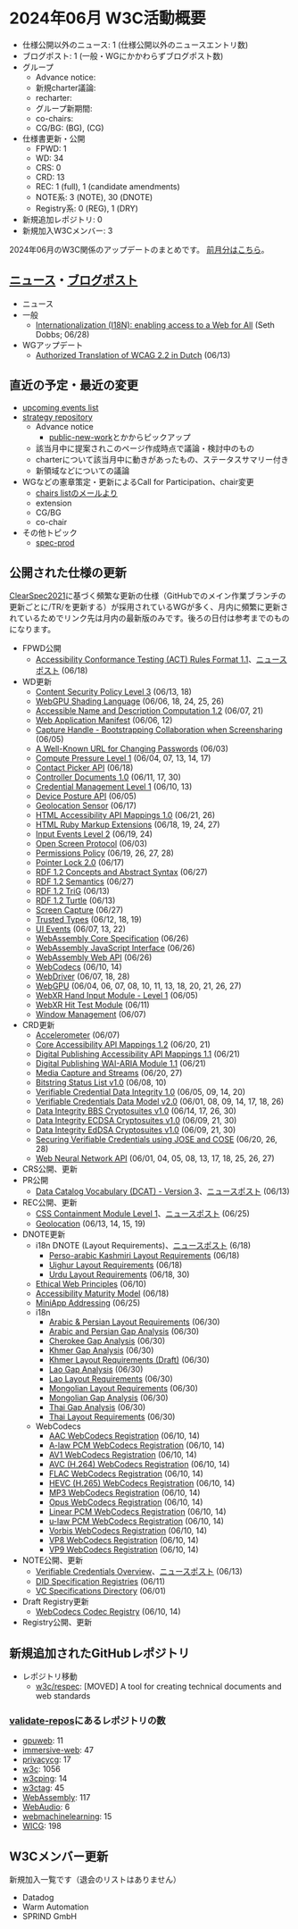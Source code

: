 # 2024年06月 W3C活動概要

- 仕様公開以外のニュース: 1 (仕様公開以外のニュースエントリ数)
- ブログポスト: 1 (一般・WGにかかわらずブログポスト数)
- グループ
  - Advance notice: 
  - 新規charter議論: 
  - recharter: 
  - グループ新期間: 
  - co-chairs: 
  - CG/BG:  (BG), (CG)
- 仕様書更新・公開
  - FPWD: 1
  - WD: 34
  - CRS: 0
  - CRD: 13
  - REC: 1 (full), 1 (candidate amendments)
  - NOTE系: 3 (NOTE), 30 (DNOTE)
  - Registry系: 0 (REG), 1 (DRY)
- 新規追加レポジトリ: 0
- 新規加入W3Cメンバー: 3

2024年06月のW3C関係のアップデートのまとめです。
[前月分はこちら](202405.md)。

## [ニュース](https://www.w3.org/news/)・[ブログポスト](https://www.w3.org/blog/)

* ニュース
* 一般
  * [Internationalization (I18N): enabling access to a Web for All](https://www.w3.org/blog/2024/internationalization-i18n-enabling-access-to-a-web-for-all/) (Seth Dobbs; 06/28)
* WGアップデート
  * [Authorized Translation of WCAG 2.2 in Dutch](https://www.w3.org/news/2024/authorized-translation-of-wcag-2-2-in-dutch/) (06/13)

## 直近の予定・最近の変更

* [upcoming events list](https://www.w3.org/participate/eventscal.html)
* [strategy repository](https://github.com/w3c/strategy/issues)
  * Advance notice
    * [public-new-work](https://lists.w3.org/Archives/Public/public-new-work/2023Jun/)とかからピックアップ
  * 該当月中に提案されこのページ作成時点で議論・検討中のもの
  * charterについて該当月中に動きがあったもの、ステータスサマリー付き
  * 新領域などについての議論
* WGなどの憲章策定・更新によるCall for Participation、chair変更
  * [chairs listのメールより](https://lists.w3.org/Archives/Member/chairs/)
  * extension
  * CG/BG
  * co-chair
* その他トピック
  * [spec-prod](https://lists.w3.org/Archives/Public/spec-prod/)

## 公開された仕様の更新

[ClearSpec2021](https://github.com/w3c/tr-pages/blob/main/clearspec2021.md)に基づく頻繁な更新の仕様（GitHubでのメイン作業ブランチの更新ごとに/TR/を更新する）が採用されているWGが多く、月内に頻繁に更新されているためでリンク先は月内の最新版のみです。後ろの日付は参考までのものになります。

* FPWD公開
  * [Accessibility Conformance Testing (ACT) Rules Format 1.1](https://www.w3.org/TR/2024/WD-act-rules-format-1.1-20240618/)、[ニュースポスト](https://www.w3.org/news/2024/first-public-working-draft-accessibility-conformance-testing-act-rules-format-1-1/) (06/18)
* WD更新
  * [Content Security Policy Level 3](https://www.w3.org/TR/2024/WD-CSP3-20240618/) (06/13, 18)
  * [WebGPU Shading Language](https://www.w3.org/TR/2024/WD-WGSL-20240626/) (06/06, 18, 24, 25, 26)
  * [Accessible Name and Description Computation 1.2](https://www.w3.org/TR/2024/WD-accname-1.2-20240621/) (06/07, 21)
  * [Web Application Manifest](https://www.w3.org/TR/2024/WD-appmanifest-20240612/) (06/06, 12)
  * [Capture Handle - Bootstrapping Collaboration when Screensharing](https://www.w3.org/TR/2024/WD-capture-handle-identity-20240605/) (06/05)
  * [A Well-Known URL for Changing Passwords](https://www.w3.org/TR/2024/WD-change-password-url-20240603/) (06/03)
  * [Compute Pressure Level 1](https://www.w3.org/TR/2024/WD-compute-pressure-20240617/) (06/04, 07, 13, 14, 17)
  * [Contact Picker API](https://www.w3.org/TR/2024/WD-contact-picker-20240618/) (06/18)
  * [Controller Documents 1.0](https://www.w3.org/TR/2024/WD-controller-document-20240630/) (06/11, 17, 30)
  * [Credential Management Level 1](https://www.w3.org/TR/2024/WD-credential-management-1-20240613/) (06/10, 13)
  * [Device Posture API](https://www.w3.org/TR/2024/WD-device-posture-20240605/) (06/05)
  * [Geolocation Sensor](https://www.w3.org/TR/2024/WD-geolocation-sensor-20240617/) (06/17)
  * [HTML Accessibility API Mappings 1.0](https://www.w3.org/TR/2024/WD-html-aam-1.0-20240626/) (06/21, 26)
  * [HTML Ruby Markup Extensions](https://www.w3.org/TR/2024/WD-html-ruby-extensions-20240627/) (06/18, 19, 24, 27)
  * [Input Events Level 2](https://www.w3.org/TR/2024/WD-input-events-2-20240624/) (06/19, 24)
  * [Open Screen Protocol](https://www.w3.org/TR/2024/WD-openscreenprotocol-20240603/) (06/03)
  * [Permissions Policy](https://www.w3.org/TR/2024/WD-permissions-policy-1-20240628/) (06/19, 26, 27, 28)
  * [Pointer Lock 2.0](https://www.w3.org/TR/2024/WD-pointerlock-2-20240617/) (06/17)
  * [RDF 1.2 Concepts and Abstract Syntax](https://www.w3.org/TR/2024/WD-rdf12-concepts-20240627/) (06/27)
  * [RDF 1.2 Semantics](https://www.w3.org/TR/2024/WD-rdf12-semantics-20240627/) (06/27)
  * [RDF 1.2 TriG](https://www.w3.org/TR/2024/WD-rdf12-trig-20240613/) (06/13)
  * [RDF 1.2 Turtle](https://www.w3.org/TR/2024/WD-rdf12-turtle-20240613/) (06/13)
  * [Screen Capture](https://www.w3.org/TR/2024/WD-screen-capture-20240627/) (06/27)
  * [Trusted Types](https://www.w3.org/TR/2024/WD-trusted-types-20240619/) (06/12, 18, 19)
  * [UI Events](https://www.w3.org/TR/2024/WD-uievents-20240622/) (06/07, 13, 22)
  * [WebAssembly Core Specification](https://www.w3.org/TR/2024/WD-wasm-core-2-20240626/) (06/26)
  * [WebAssembly JavaScript Interface](https://www.w3.org/TR/2024/WD-wasm-js-api-2-20240626/) (06/26)
  * [WebAssembly Web API](https://www.w3.org/TR/2024/WD-wasm-web-api-2-20240626/) (06/26)
  * [WebCodecs](https://www.w3.org/TR/2024/WD-webcodecs-20240614/) (06/10, 14)
  * [WebDriver](https://www.w3.org/TR/2024/WD-webdriver2-20240628/) (06/07, 18, 28)
  * [WebGPU](https://www.w3.org/TR/2024/WD-webgpu-20240627/) (06/04, 06, 07, 08, 10, 11, 13, 18, 20, 21, 26, 27)
  * [WebXR Hand Input Module - Level 1](https://www.w3.org/TR/2024/WD-webxr-hand-input-1-20240605/) (06/05)
  * [WebXR Hit Test Module](https://www.w3.org/TR/2024/WD-webxr-hit-test-1-20240611/) (06/11)
  * [Window Management](https://www.w3.org/TR/2024/WD-window-management-20240607/) (06/07)
* CRD更新
  * [Accelerometer](https://www.w3.org/TR/2024/CRD-accelerometer-20240607/) (06/07)
  * [Core Accessibility API Mappings 1.2](https://www.w3.org/TR/2024/CRD-core-aam-1.2-20240621/) (06/20, 21)
  * [Digital Publishing Accessibility API Mappings 1.1](https://www.w3.org/TR/2024/CRD-dpub-aam-1.1-20240621/) (06/21)
  * [Digital Publishing WAI-ARIA Module 1.1](https://www.w3.org/TR/2024/CRD-dpub-aria-1.1-20240621/) (06/21)
  * [Media Capture and Streams](https://www.w3.org/TR/2024/CRD-mediacapture-streams-20240627/) (06/20, 27)
  * [Bitstring Status List v1.0](https://www.w3.org/TR/2024/CRD-vc-bitstring-status-list-20240610/) (06/08, 10)
  * [Verifiable Credential Data Integrity 1.0](https://www.w3.org/TR/2024/CRD-vc-data-integrity-20240620/) (06/05, 09, 14, 20)
  * [Verifiable Credentials Data Model v2.0](https://www.w3.org/TR/2024/CRD-vc-data-model-2.0-20240626/) (06/01, 08, 09, 14, 17, 18, 26)
  * [Data Integrity BBS Cryptosuites v1.0](https://www.w3.org/TR/2024/CRD-vc-di-bbs-20240630/) (06/14, 17, 26, 30)
  * [Data Integrity ECDSA Cryptosuites v1.0](https://www.w3.org/TR/2024/CRD-vc-di-ecdsa-20240630/) (06/09, 21, 30)
  * [Data Integrity EdDSA Cryptosuites v1.0](https://www.w3.org/TR/2024/CRD-vc-di-eddsa-20240630/) (06/09, 21, 30)
  * [Securing Verifiable Credentials using JOSE and COSE](https://www.w3.org/TR/2024/CRD-vc-jose-cose-20240628/) (06/20, 26, 28)
  * [Web Neural Network API](https://www.w3.org/TR/2024/CRD-webnn-20240627/) (06/01, 04, 05, 08, 13, 17, 18, 25, 26, 27)
* CRS公開、更新
* PR公開
  * [Data Catalog Vocabulary (DCAT) - Version 3](https://www.w3.org/TR/2024/PR-vocab-dcat-3-20240613/)、[ニュースポスト](https://www.w3.org/news/2024/data-catalog-vocabulary-dcat-version-3-is-a-w3c-proposed-recommendation/) (06/13)
* REC公開、更新
  * [CSS Containment Module Level 1](https://www.w3.org/TR/2024/REC-css-contain-1-20240625/)、[ニュースポスト](https://www.w3.org/news/2024/updated-w3c-recommendation-css-containment-module-level-1/) (06/25)
  * [Geolocation](https://www.w3.org/TR/2024/REC-geolocation-20240619/) (06/13, 14, 15, 19)
* DNOTE更新
  * i18n DNOTE (Layout Requirements)、[ニュースポスト](https://www.w3.org/news/2024/draft-notes-uighur-urdu-and-perso-arabic-kashmiri-layout-requirements/) (6/18)
    * [Perso-arabic Kashmiri Layout Requirements](https://www.w3.org/TR/2024/DNOTE-arab-ks-lreq-20240618/) (06/18)
    * [Uighur Layout Requirements](https://www.w3.org/TR/2024/DNOTE-arab-ug-lreq-20240618/) (06/18)
    * [Urdu Layout Requirements](https://www.w3.org/TR/2024/DNOTE-arab-ur-lreq-20240630/) (06/18, 30)
  * [Ethical Web Principles](https://www.w3.org/TR/2024/DNOTE-ethical-web-principles-20240610/) (06/10)
  * [Accessibility Maturity Model](https://www.w3.org/TR/2024/DNOTE-maturity-model-20240618/) (06/18)
  * [MiniApp Addressing](https://www.w3.org/TR/2024/DNOTE-miniapp-addressing-20240625/) (06/25)
  * i18n
    * [Arabic & Persian Layout Requirements](https://www.w3.org/TR/2024/DNOTE-alreq-20240630/) (06/30)
    * [Arabic and Persian Gap Analysis](https://www.w3.org/TR/2024/DNOTE-alreq-gap-20240630/) (06/30)
    * [Cherokee Gap Analysis](https://www.w3.org/TR/2024/DNOTE-cher-gap-20240630/) (06/30)
    * [Khmer Gap Analysis](https://www.w3.org/TR/2024/DNOTE-khmr-gap-20240630/) (06/30)
    * [Khmer Layout Requirements (Draft)](https://www.w3.org/TR/2024/DNOTE-khmr-lreq-20240630/) (06/30)
    * [Lao Gap Analysis](https://www.w3.org/TR/2024/DNOTE-laoo-gap-20240630/) (06/30)
    * [Lao Layout Requirements](https://www.w3.org/TR/2024/DNOTE-laoo-lreq-20240630/) (06/30)
    * [Mongolian Layout Requirements](https://www.w3.org/TR/2024/DNOTE-mlreq-20240630/) (06/30)
    * [Mongolian Gap Analysis](https://www.w3.org/TR/2024/DNOTE-mong-gap-20240630/) (06/30)
    * [Thai Gap Analysis](https://www.w3.org/TR/2024/DNOTE-thai-gap-20240630/) (06/30)
    * [Thai Layout Requirements](https://www.w3.org/TR/2024/DNOTE-thai-lreq-20240630/) (06/30)
  * WebCodecs
    * [AAC WebCodecs Registration](https://www.w3.org/TR/2024/DNOTE-webcodecs-aac-codec-registration-20240614/) (06/10, 14)
    * [A-law PCM WebCodecs Registration](https://www.w3.org/TR/2024/DNOTE-webcodecs-alaw-codec-registration-20240614/) (06/10, 14)
    * [AV1 WebCodecs Registration](https://www.w3.org/TR/2024/DNOTE-webcodecs-av1-codec-registration-20240614/) (06/10, 14)
    * [AVC (H.264) WebCodecs Registration](https://www.w3.org/TR/2024/DNOTE-webcodecs-avc-codec-registration-20240614/) (06/10, 14)
    * [FLAC WebCodecs Registration](https://www.w3.org/TR/2024/DNOTE-webcodecs-flac-codec-registration-20240614/) (06/10, 14)
    * [HEVC (H.265) WebCodecs Registration](https://www.w3.org/TR/2024/DNOTE-webcodecs-hevc-codec-registration-20240614/) (06/10, 14)
    * [MP3 WebCodecs Registration](https://www.w3.org/TR/2024/DNOTE-webcodecs-mp3-codec-registration-20240614/) (06/10, 14)
    * [Opus WebCodecs Registration](https://www.w3.org/TR/2024/DNOTE-webcodecs-opus-codec-registration-20240614/) (06/10, 14)
    * [Linear PCM WebCodecs Registration](https://www.w3.org/TR/2024/DNOTE-webcodecs-pcm-codec-registration-20240614/) (06/10, 14)
    * [u-law PCM WebCodecs Registration](https://www.w3.org/TR/2024/DNOTE-webcodecs-ulaw-codec-registration-20240614/) (06/10, 14)
    * [Vorbis WebCodecs Registration](https://www.w3.org/TR/2024/DNOTE-webcodecs-vorbis-codec-registration-20240614/) (06/10, 14)
    * [VP8 WebCodecs Registration](https://www.w3.org/TR/2024/DNOTE-webcodecs-vp8-codec-registration-20240614/) (06/10, 14)
    * [VP9 WebCodecs Registration](https://www.w3.org/TR/2024/DNOTE-webcodecs-vp9-codec-registration-20240614/) (06/10, 14)
* NOTE公開、更新
  * [Verifiable Credentials Overview](https://www.w3.org/TR/2024/NOTE-vc-overview-20240613/)、[ニュースポスト](https://www.w3.org/news/2024/group-note-verifiable-credentials-overview/) (06/13)
  * [DID Specification Registries](https://www.w3.org/TR/2024/NOTE-did-spec-registries-20240611/) (06/11)
  * [VC Specifications Directory](https://www.w3.org/TR/2024/NOTE-vc-specs-dir-20240601/) (06/01)
* Draft Registry更新
  * [WebCodecs Codec Registry](https://www.w3.org/TR/2024/DRY-webcodecs-codec-registry-20240614/) (06/10, 14)
* Registry公開、更新

## 新規追加されたGitHubレポジトリ

* レポジトリ移動
  * [w3c/respec](https://github.com/w3c/respec): [MOVED] A tool for creating technical documents and web standards

### [validate-repos](https://w3c.github.io/validate-repos/)にあるレポジトリの数

* [gpuweb](https://github.com/gpuweb): 11
* [immersive-web](https://github.com/immersive-web): 47
* [privacycg](https://github.com/privacycg): 17
* [w3c](https://github.com/w3c): 1056
* [w3cping](https://github.com/w3cping): 14
* [w3ctag](https://github.com/w3ctag): 45
* [WebAssembly](https://github.com/WebAssembly): 117
* [WebAudio](https://github.com/WebAudio): 6
* [webmachinelearning](https://github.com/webmachinelearning): 15
* [WICG](https://github.com/WICG): 198

## W3Cメンバー更新

新規加入一覧です（退会のリストはありません）

* Datadog
* Warm Automation
* SPRIND GmbH


